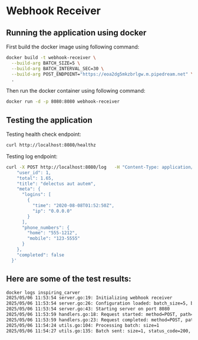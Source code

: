# Webhook Receiver

## Running the application using docker

First build the docker image using following command:

```bash
docker build -t webhook-receiver \
  --build-arg BATCH_SIZE=5 \
  --build-arg BATCH_INTERVAL_SEC=30 \
  --build-arg POST_ENDPOINT="https://eoa2dg5mkzbrlgw.m.pipedream.net" \
  .
```

Then run the docker container using following command:

```bash
docker run -d -p 8080:8080 webhook-receiver
```


## Testing the application

Testing health check endpoint:
```bash
curl http://localhost:8080/healthz
```

Testing log endpoint:

```bash
curl -X POST http://localhost:8080/log   -H "Content-Type: application/json"   -d '{
    "user_id": 1,
    "total": 1.65,
    "title": "delectus aut autem",
    "meta": {
      "logins": [
        {
          "time": "2020-08-08T01:52:50Z",
          "ip": "0.0.0.0"
        }
      ],
      "phone_numbers": {
        "home": "555-1212",
        "mobile": "123-5555"
      }
    },
    "completed": false
  }'
```


## Here are some of the test results:

```bash
docker logs inspiring_carver
2025/05/06 11:53:54 server.go:19: Initializing webhook receiver
2025/05/06 11:53:54 server.go:26: Configuration loaded: batch_size=5, batch_interval=30s, post_endpoint=https://eoa2dg5mkzbrlgw.m.pipedream.net
2025/05/06 11:53:54 server.go:43: Starting server on port 8080
2025/05/06 11:53:59 handlers.go:18: Request started: method=POST, path=/log, remote_addr=172.17.0.1
2025/05/06 11:53:59 handlers.go:23: Request completed: method=POST, path=/log, duration=570.789µs, status=202
2025/05/06 11:54:24 utils.go:104: Processing batch: size=1
2025/05/06 11:54:27 utils.go:135: Batch sent: size=1, status_code=200, duration=3.323507224s
```










